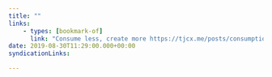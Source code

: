 ```yaml
---
title: ""
links:
    - types: [bookmark-of]
      link: "Consume less, create more https://tjcx.me/posts/consumption-distraction/ via @wallabagapp"
date: 2019-08-30T11:29:00.000+00:00
syndicationLinks:

---
```


